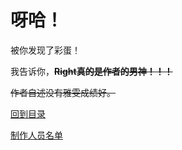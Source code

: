 # 呀哈！

被你发现了彩蛋！

我告诉你，**~~Right真的是作者的男神！！！~~**

~~作者自述没有雅雯成绩好。~~

[回到目录](Contents.md)

[制作人员名单](Credits.md)

<include from="general-libs.md" element-id="seealso-general"></include>

